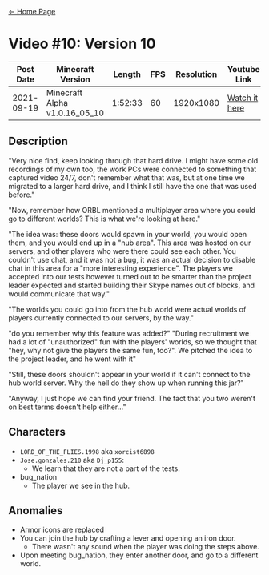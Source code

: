 [← Home Page](../README.md#2-videos)

# Video #10: Version 10
| Post Date  | Minecraft Version             | Length  | FPS | Resolution | Youtube Link      |
| ---------  | ----------------------------- | ------- | --- | ---------- | ----------------- |
| 2021-09-19 | Minecraft Alpha v1.0.16_05_10 | 1:52:33 | 60  | 1920x1080  | [Watch it here](https://www.youtube.com/watch?v=UBImj3T12OU) |

## Description
"Very nice find, keep looking through that hard drive. I might have some old recordings of my own too, the work PCs were connected to something that captured video 24/7, don't remember what that was, but at one time we migrated to a larger hard drive, and I think I still have the one that was used before."

"Now, remember how ORBL mentioned a multiplayer area where you could go to different worlds? This is what we're looking at here."

"The idea was: these doors would spawn in your world, you would open them, and you would end up in a "hub area". This area was hosted on our servers, and other players who were there could see each other. You couldn't use chat, and it was not a bug, it was an actual decision to disable chat in this area for a "more interesting experience". The players we accepted into our tests however turned out to be smarter than the project leader expected and started building their Skype names out of blocks, and would communicate that way."

"The worlds you could go into from the hub world were actual worlds of players currently connected to our servers, by the way."

"do you remember why this feature was added?"
"During recruitment we had a lot of "unauthorized" fun with the players' worlds, so we thought that "hey, why not give the players the same fun, too?". We pitched the idea to the project leader, and he went with it"

"Still, these doors shouldn't appear in your world if it can't connect to the hub world server. Why the hell do they show up when running this jar?"

"Anyway, I just hope we can find your friend. The fact that you two weren't on best terms doesn't help either..."

## Characters
* `LORD_OF_THE_FLIES.1998` aka `xorcist6898`
* `Jose.gonzales.210` aka `Dj_p155`:
  * We learn that they are not a part of the tests.
* bug_nation
  * The player we see in the hub.

## Anomalies
* Armor icons are replaced
* You can join the hub by crafting a lever and opening an iron door.
  * There wasn't any sound when the player was doing the steps above.
* Upon meeting bug_nation, they enter another door, and go to a different world.